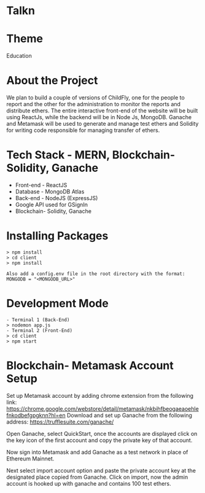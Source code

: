 # Talkn 

# Theme
Education

# About the Project
We plan to build a couple of versions of ChildFly, one for the people to report and the other for the administration to monitor the reports and distribute ethers. The entire interactive front-end of the website will be built using ReactJs, while the backend will be in Node Js, MongoDB. Ganache and Metamask will be used to generate and manage test ethers and Solidity for writing code responsible for managing transfer of ethers.

# Tech Stack - MERN, Blockchain- Solidity, Ganache
- Front-end - ReactJS
- Database - MongoDB Atlas
- Back-end - NodeJS (ExpressJS)
- Google API used for GSignIn
- Blockchain- Solidity, Ganache

# Installing Packages

    > npm install
    > cd client
    > npm install
    
    Also add a config.env file in the root directory with the format:
    MONGODB = "<MONGODB_URL>"

# Development Mode
    - Terminal 1 (Back-End)
    > nodemon app.js
    - Terminal 2 (Front-End)
    > cd client
    > npm start

# Blockchain- Metamask Account Setup

Set up Metamask account  by adding chrome extension from the following link:
https://chrome.google.com/webstore/detail/metamask/nkbihfbeogaeaoehlefnkodbefgpgknn?hl=en 
Download and set up Ganache from the following address:
https://trufflesuite.com/ganache/ 

Open Ganache, select QuickStart, once the accounts are displayed click on the key icon of the first account and copy the private key of that account.

Now sign into Metamask and add Ganache as a test network in place of Ethereum Mainnet.

Next select  import account option  and paste the private account key at the designated place copied from Ganache. Click on import, now the admin account is hooked up with ganache and contains 100 test ethers.


